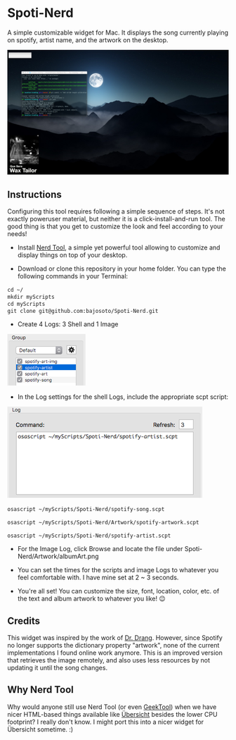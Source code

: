 # Spoti-Nerd
A simple customizable widget for Mac. It displays the song currently playing on spotify, artist name, and the artwork on the desktop.

![alt text](https://github.com/bajosoto/Spoti-Nerd/blob/master/Res/screenshot.png "Desktop")

## Instructions
Configuring this tool requires following a simple sequence of steps. It's not exactly poweruser material, but neither it is a click-install-and-run tool. The good thing is that you get to customize the look and feel according to your needs!

- Install [Nerd Tool](http://mutablecode.com/apps/nerdtool.html), a simple yet powerful tool allowing to customize and display things on top of your desktop.

- Download or clone this repository in your home folder. You can type the following commands in your Terminal:
```
cd ~/
mkdir myScripts
cd myScripts
git clone git@github.com:bajosoto/Spoti-Nerd.git
```

- Create 4 Logs: 3 Shell and 1 Image
 
![alt text](https://github.com/bajosoto/Spoti-Nerd/blob/master/Res/groupscreen.png "Group")

- In the Log settings for the shell Logs, include the appropriate scpt script:

![alt text](https://github.com/bajosoto/Spoti-Nerd/blob/master/Res/logscreen.png "Log")

```
osascript ~/myScripts/Spoti-Nerd/spotify-song.scpt
```

```
osascript ~/myScripts/Spoti-Nerd/Artwork/spotify-artwork.scpt
```

```
osascript ~/myScripts/Spoti-Nerd/spotify-artist.scpt
```

- For the Image Log, click Browse and locate the file under Spoti-Nerd/Artwork/albumArt.png

- You can set the times for the scripts and image Logs to whatever you feel comfortable with. I have mine set at 2 ~ 3 seconds.

- You're all set! You can customize the size, font, location, color, etc. of the text and album artwork to whatever you like! :wink:

## Credits
This widget was inspired by the work of [Dr. Drang](http://leancrew.com/all-this/). However, since Spotify no longer supports the dictionary property "artwork", none of the current implementations I found online work anymore. This is an improved version that retrieves the image remotely, and also uses less resources by not updating it until the song changes.

## Why Nerd Tool
Why would anyone still use Nerd Tool (or even [GeekTool](https://www.tynsoe.org/v2/geektool/)) when we have nicer HTML-based things available like [Übersicht](http://tracesof.net/uebersicht/) besides the lower CPU footprint? I really don't know. I might port this into a nicer widget for Übersicht sometime. :)

